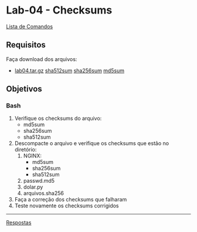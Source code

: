 # Lab-04 - Checksums

[Lista de Comandos](../comandos.md)

## Requisitos

Faça download dos arquivos:

- [lab04.tar.gz](files/lab04.tar.gz) [sha512sum](files/lab04.tar.gz.sha512) [sha256sum](files/lab04.tar.gz.sha256) [md5sum](files/lab04.tar.gz.md5)

## Objetivos

### Bash

1. Verifique os checksums do arquivo:
    - md5sum
    - sha256sum
    - sha512sum
2. Descompacte o arquivo e verifique os checksums que estão no diretório:
    1. NGINX:
        - md5sum
        - sha256sum
        - sha512sum
    2. passwd.md5
    3. dolar.py
    4. arquivos.sha256
3. Faça a correção dos checksums que falharam
4. Teste novamente os checksums corrigidos


------------
[Respostas](respostas.md)
